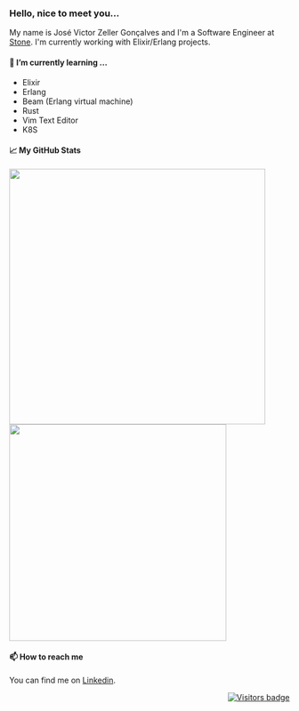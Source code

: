 ### Hello, nice to meet you...
My name is José Victor Zeller Gonçalves and I'm a Software Engineer at [Stone](https://www.stone.com.br). I'm currently working with Elixir/Erlang projects.

#### 🌱 I’m currently learning ...

- Elixir
- Erlang
- Beam (Erlang virtual machine)
- Rust
- Vim Text Editor
- K8S

#### 📈 My GitHub Stats

<p align=left>
 <img width="460px" src="https://github-readme-stats.vercel.app/api?username=jvzeller&theme=default&hide=html&layout=compact&count_private=true&show_icons=true" />
 <img width="390px" src="https://github-readme-stats.vercel.app/api/top-langs/?username=jvzeller&hide=html&layout=compact" />                    
</p>

#### 📫 How to reach me
 
You can find me on [Linkedin](https://www.linkedin.com/in/jv-zeller/).

<p align="right">
  <a href="https://badges.pufler.dev">
      <img src="https://badges.pufler.dev/visits/jvzeller/jvzeller" alt="Visitors badge" />
   </a>
</p>

